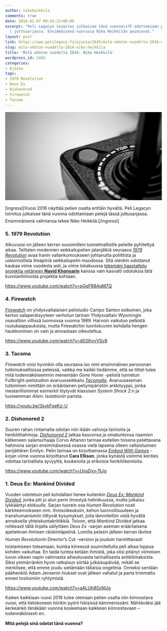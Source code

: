 ```yaml
---
author: nikoheikkila
comments: true
date: 2016-01-07 09:42:22+00:00
excerpt: "Peli Legacyn toimitus julkaisee tänä vuonna\x7F odottamiaan pelejä tässä\
  \ juttusarjassa. Ensimmäisenä vuorossa Niko Heikkilän poiminnat."
layout: post
link: https://www.pelilegacy.fi/ajassa/2445/mita-odotan-vuodelta-2016-niko-heikkila
slug: mita-odotan-vuodelta-2016-niko-heikkila
title: 'Mitä odotan vuodelta 2016: Niko Heikkilä'
wordpress_id: 2445
categories:
- Ajassa
tags:
- 1979 Revolution
- Deus Ex
- Dishonored
- Firewatch
- Tacoma
---
```


[![Gaming 2016](/uploads/2016/01/gaming_2016.jpg)](/uploads/2016/01/gaming_2016.jpg)

[ingressi]Vuosi 2016 näyttää pelien osalta erittäin hyvältä. Peli Legacyn toimitus julkaisee tänä vuonna odottamiaan pelejä tässä juttusarjassa. Ensimmäisenä valintansa tekee Niko Heikkilä.[/ingressi]



### 5. 1979 Revolution



Alkuvuosi on jälleen kerran suosimilleni tunnelmallisille peleille pyhitettyä aikaa. Telltalen modernien seikkailupelien jalanjälkiä seuraava _[1979 Revolution](http://www.1979revolutiongame.com/)_ avaa Iranin vallankumoukseen johtanutta poliittista ja uskonnollista ilmapiiriä seikkailupelin muodossa. Sitä olenkin odottanut kaukaa viime vuodesta asti, ja viime lokakuussa [tekemäni haastattelu projektia vetäneen **Navid Khonsarin**](https://www.pelilegacy.fi/hitaat/2301/haastattelu-1979-revolution-ink-stories) kanssa vain kasvatti odotuksia tätä kunnianhimoista projektia kohtaan.

https://www.youtube.com/watch?v=pGeFR8AqM7Q



### 





### 4. Firewatch



_[Firewatch](http://www.firewatchgame.com/)_ on yhdysvaltalaisen pelistudio Campo Santon esikoinen, joka kertoo salaperäisyyteen verhotun tarinan Yhdysvaltain Wyomingin osavaltion villissä luonnossa vuonna 1989. Harvoin vaikutun pelkistä ruutukaappauksista, mutta Firewatchin luontokuvien kohdalla hengen haukkominen on vain ja ainoastaan oikeutettua.

https://www.youtube.com/watch?v=d02lhvvVSy8



### 





### 3. Tacoma



_Firewatch_ voisi hyvinkin olla seuraava iso nimi ensimmäinen persoonan tutkimuksellisissa peleissä, vaikka me kaikki tiedämme, että se titteli tulee mitä todennäköisemmin menemään _Gone Home_ -pelistä tunnetun Fullbright-pelistudion avaruusseikkailu _[Tacomalle](https://tacoma-game.com/)_. Avaruusaseman tutkiminen nimittäin on eräänlainen peliympäristön arkkityyppi, jonka mestarillisimmat esimerkit löytyvät klassisen _System Shock 2:n_ ja tuoreemman _Alien: Isolationin_ parista.

https://youtu.be/3svkFqeKz-U



### 





### 2. Dishonored 2



Suuren rahan rintamalta odotan niin ikään vahvoja tarinoita ja henkilöhahmoja. _[Dishonored 2](https://www.dishonored.com/)_ jatkaa kasvonsa ja omatuntonsa naamion kätkeneen salamurhaaja Corvo Attanon tarinaa esitellen toisena pelattavana hahmona sarjan ensimmäisessä osassa vielä lapsena olleen valtaistuimen perijättären Emilyn. Pelin tarinaa on kirjoittamassa _[Embed With Games](https://www.pelilegacy.fi/arvostelut/2388/embed-with-games)_ -kirjan viime vuonna kirjoittanut **Cara Ellison**, jonka kynästä voimme kenties odottaa tarinallista syvyyttä, koukeroita ja erikoisia henkilökemioita.

https://www.youtube.com/watch?v=UnsDyv-TtJg



### 





### 1. Deus Ex: Mankind Divided



Vuoden odotetuin peli kohdallani lienee kuitenkin _[Deus Ex: Mankind Divided](https://www.deusex.com/)_, jonka piti jo alun perin ilmestyä helmikuussa, mutta julkaisu lykkääntyi elokuulle. Sarjan tuorein osa _Human Revolution_ nosti kärkiteemoikseen mm. ihmisoikeuksiin, kehon luonnollisuuteen ja transhumanismiin liittyvät kysymykset, joita lämmiteltiin vielä hyvällä annoksella yhteiskuntakritiikkiä. Toivon, että _Mankind Divided_ jatkaa rohkeasti tällä linjalla säilyttäen _Deus Ex_ -sarjan aseman eräänlaisena ajattelevan ihmisen räiskintäpelinä. Lomilla pelasin jälleen kerran lävitse _Human Revolutionin_ Director’s Cut -version ja jouduin harmittavasti toistamiseen toteamaan, kuinka kiireessä suunnitellulta peli alkaa loppua kohden vaikuttaa. En taida tuntea ketään ihmistä, joka olisi pitänyt viimeisen luvun oikean napin valinnasta aiheutuvasta tarinallisesta antikliimaksista. Siksi ymmärränkin hyvin ratkaisun siirtää julkaisupäivää, mikäli se merkitsee, että emme joudu sietämään tällaisia ongelmia. Onneksi sentään päähenkilö Adam Jensenin hiukset ovat jälleen vahatut ja parta trimmattu ennen tositoimiin ryhtymistä.

https://www.youtube.com/watch?v=aALUh8SxNUg



Kaiken kaikkiaan vuosi 2016 tulee olemaan pelien osalta niin kiinnostava vuosi, että tietokoneen hiirikin pyörii hikisissä kämmenissäni. Nähtäväksi jää kerkeänkö tänäkään vuonna koskemaan kaikkeen kiinnostavaan – todennäköisesti en.

**Mitä pelejä sinä odotat tänä vuonna?**
